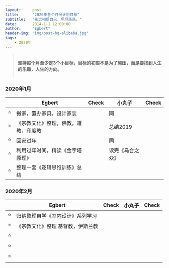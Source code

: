 ```yaml
---
layout:     post
title:      "2020年各个月份计划目标"
subtitle:   "永远相信自己，坦坦荡荡。"
date:       2014-1-1 12:00:00
author:     "Egbert"
header-img: "img/post-bg-alibaba.jpg"
tags:
    - 2020年
---
```




> 
> <br/>__坚持每个月至少定3个小目标，目标的初衷不是为了施压，而是要找到人生的乐趣，人生的方向。__<br/><br/>
> 

### 2020年1月

|     | Egbert                               | Check | 小丸子           | Check |
| --- | ------------------------------------ | ----- | ---------------- | ----- |
| ⭐️  | 搬家，置办家具，设计家装             |       | 同               |       |
| ⭐️  | 《宗教文化》整理，佛教，道教，印度教 |       | 总结2019         |       |
| ⭐️  | 回家过年                             |       | 同               |       |
| ⭐️  | 利用过年时间，精读《金字塔原理》     |       | 读完《乌合之众》 |       |
| ⭐️  | 整理一套《逻辑思维训练》总结         |       |                  |       |



### 2020年2月

|     | Egbert                            | Check | 小丸子 | Check |
| --- | --------------------------------- | ----- | ------ | ----- |
| ⭐️  | 归纳整理自学《室内设计》系列学习  |       |        |       |
| ⭐️  | 《宗教文化》整理 基督教，伊斯兰教 |       |        |       |
| ⭐️  |                                   |       |        |       |
| ⭐️  |                                   |       |        |       |
| ⭐️  |                                   |       |        |       |
